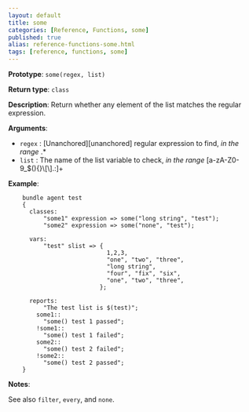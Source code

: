 ```yaml
---
layout: default
title: some
categories: [Reference, Functions, some]
published: true
alias: reference-functions-some.html
tags: [reference, functions, some]
---
```


**Prototype**: `some(regex, list)`

**Return type**: `class`

**Description**: Return whether any element of the list matches the regular 
expression.

**Arguments**:

* `regex` : [Unanchored][unanchored] regular expression to find, *in the range* .\*
* `list` : The name of the list variable to check, *in the range*
[a-zA-Z0-9\_\$(){}\\[\\].:]+

**Example**:

```cf3
    bundle agent test
    {
      classes:
          "some1" expression => some("long string", "test");
          "some2" expression => some("none", "test");

      vars:
          "test" slist => {
                            1,2,3,
                            "one", "two", "three",
                            "long string",
                            "four", "fix", "six",
                            "one", "two", "three",
                          };

      reports:
          "The test list is $(test)";
        some1::
          "some() test 1 passed";
        !some1::
          "some() test 1 failed";
        some2::
          "some() test 2 failed";
        !some2::
          "some() test 2 passed";
    }
```

**Notes**:  

See also `filter`, `every`, and `none`.

